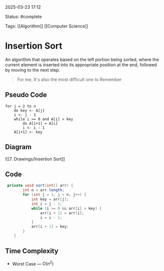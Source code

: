 
2025-03-23 17:12

Status: #complete

Tags: [[Algorithm]] [[Computer Science]]

# Insertion Sort

An algorithm that operates based on the left portion being sorted, where the current element is inserted into its appropriate position at the end, followed by moving to the next step.

> For me, It's also the most difficult one to Remember

## Pseudo Code

```
for j = 2 to n
	do key <- A[j]
	i <- j - 1
	while i >= 0 and A[i] > key
		do A[i+1] = A[i]
		i <- i - 1
	A[i+1] <- key
```

## Diagram

![[7. Drawings/Insertion Sort]]

## Code

```java
 private void sort(int[] arr) {
        int n = arr.length;
        for (int j = 1; j < n; j++) {
            int key = arr[j];
            int i = j - 1;
            while (i >= 0 && arr[i] > key) {
                arr[i + 1] = arr[i];
                i = i - 1;
            }
            arr[i + 1] = key;
        }
    }
```


## Time Complexity

- Worst Case — $O(n^{2})$